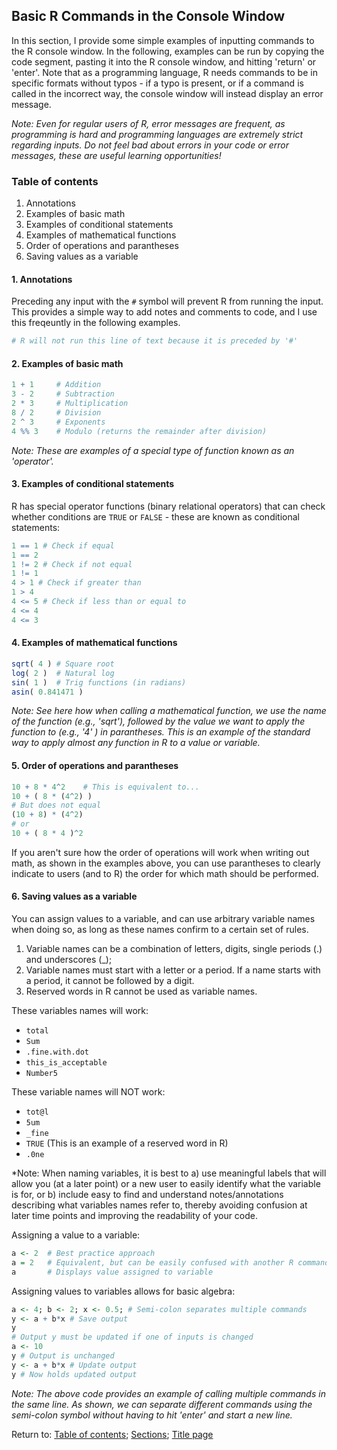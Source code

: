 ## Basic R Commands in the Console Window

In this section, I provide some simple examples of inputting commands to the R console window. In the following, examples can be run by copying the code segment, pasting it into the R console window, and hitting 'return' or 'enter'. Note that as a programming language, R needs commands to be in specific formats without typos - if a typo is present, or if a command is called in the incorrect way, the console window will instead display an error message.

*Note: Even for regular users of R, error messages are frequent, as programming is hard and programming languages are extremely strict regarding inputs. Do not feel bad about errors in your code or error messages, these are useful learning opportunities!*

### Table of contents
1. Annotations
2. Examples of basic math
3. Examples of conditional statements
4. Examples of mathematical functions
5. Order of operations and parantheses
6. Saving values as a variable

#### 1. Annotations

Preceding any input with the `#` symbol will prevent R from running the input. This provides a simple way to add notes and comments to code, and I use this freqeuntly in the following examples.

```R
# R will not run this line of text because it is preceded by '#'
```

#### 2. Examples of basic math

```R
1 + 1     # Addition
3 - 2     # Subtraction
2 * 3     # Multiplication
8 / 2     # Division
2 ^ 3     # Exponents
4 %% 3    # Modulo (returns the remainder after division)
```

*Note: These are examples of a special type of function known as an 'operator'.*

#### 3. Examples of conditional statements

R has special operator functions (binary relational operators) that can check whether conditions are `TRUE` or `FALSE` - these are known as conditional statements:
```R
1 == 1 # Check if equal
1 == 2
1 != 2 # Check if not equal
1 != 1
4 > 1 # Check if greater than
1 > 4
4 <= 5 # Check if less than or equal to
4 <= 4
4 <= 3
```

#### 4. Examples of mathematical functions

```R
sqrt( 4 ) # Square root
log( 2 )  # Natural log
sin( 1 )  # Trig functions (in radians)
asin( 0.841471 )
```

*Note: See here how when calling a mathematical function, we use the name of the function (e.g., 'sqrt'), followed by the value we want to apply the function to (e.g., '4' ) in parantheses. This is an example of the standard way to apply almost any function in R to a value or variable.*

#### 5. Order of operations and parantheses

```R
10 + 8 * 4^2    # This is equivalent to...
10 + ( 8 * (4^2) )
# But does not equal
(10 + 8) * (4^2)
# or
10 + ( 8 * 4 )^2
```

If you aren't sure how the order of operations will work when writing out math, as shown in the examples above, you can use parantheses to clearly indicate to users (and to R) the order for which math should be performed.

#### 6. Saving values as a variable

You can assign values to a variable, and can use arbitrary variable names when doing so, as long as these names confirm to a certain set of rules.
1. Variable names can be a combination of letters, digits, single periods (.) and underscores (_);
2. Variable names must start with a letter or a period. If a name starts with a period, it cannot be followed by a digit.
3. Reserved words in R cannot be used as variable names.

These variables names will work:
* `total`
* `Sum`
* `.fine.with.dot`
* `this_is_acceptable`
* `Number5`

These variable names will NOT work:
* `tot@l`
* `5um`
* `_fine`
* `TRUE` (This is an example of a reserved word in R)
* `.0ne`

*Note: When naming variables, it is best to a) use meaningful labels that will allow you (at a later point) or a new user to easily identify what the variable is for, or b) include easy to find and understand notes/annotations describing what variables names refer to, thereby avoiding confusion at later time points and improving the readability of your code.

Assigning a value to a variable:
```R
a <- 2  # Best practice approach
a = 2   # Equivalent, but can be easily confused with another R command '=='
a       # Displays value assigned to variable
```

Assigning values to variables allows for basic algebra:
```R
a <- 4; b <- 2; x <- 0.5; # Semi-colon separates multiple commands
y <- a + b*x # Save output
y
# Output y must be updated if one of inputs is changed
a <- 10
y # Output is unchanged
y <- a + b*x # Update output
y # Now holds updated output
```

*Note: The above code provides an example of calling multiple commands in the same line. As shown, we can separate different commands using the semi-colon symbol without having to hit 'enter' and start a new line.*

Return to:
[Table of contents](C03_P000_Foundations.md);
[Sections](C00_P002_Chapters.md);
[Title page](https://rettopnivek.github.io/R_training/)
